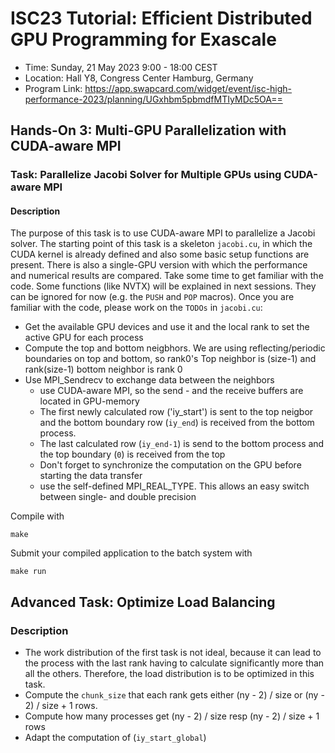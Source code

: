 # ISC23 Tutorial: Efficient Distributed GPU Programming for Exascale

-   Time: Sunday, 21 May 2023 9:00 - 18:00 CEST
-   Location: Hall Y8, Congress Center Hamburg, Germany
-   Program Link:
    https://app.swapcard.com/widget/event/isc-high-performance-2023/planning/UGxhbm5pbmdfMTIyMDc5OA==

## Hands-On 3: Multi-GPU Parallelization with CUDA-aware MPI

### Task: Parallelize Jacobi Solver for Multiple GPUs using CUDA-aware MPI

#### Description
The purpose of this task is to use CUDA-aware MPI to parallelize a Jacobi solver. The starting point of this task is a skeleton `jacobi.cu`, in which the CUDA kernel is already defined and also some basic setup functions are present.
There is also a single-GPU version with which the performance and numerical results are compared.
Take some time to get familiar with the code. Some functions (like NVTX) will be explained in next sessions. They can be ignored for now (e.g. the `PUSH` and `POP` macros).
Once you are familiar with the code, please work on the `TODOs` in `jacobi.cu`:

   - Get the available GPU devices and use it and the local rank to set the active GPU for each process 
   - Compute the top and bottom neigbhors. We are using reflecting/periodic boundaries on top and bottom, so rank0's Top neighbor is (size-1) and rank(size-1) bottom neighbor is rank 0
  - Use MPI_Sendrecv to exchange data between the neighbors
    - use CUDA-aware MPI, so the send - and the receive buffers are located in GPU-memory 
    - The first newly calculated row ('iy_start') is sent to the top neigbor and the bottom boundary row (`iy_end`) is received from the bottom process.
    - The last calculated row (`iy_end-1`) is send to the bottom process and the top boundary (`0`) is received from the top 
    - Don't forget to synchronize the computation on the GPU before starting the data transfer 
    - use the self-defined MPI_REAL_TYPE. This allows an easy switch between single- and double precision


Compile with

``` {.bash}
make
```

Submit your compiled application to the batch system with

``` {.bash}
make run
```

## Advanced Task: Optimize Load Balancing

### Description
- The work distribution of the first task is not ideal, because it can lead to the process with the last rank having to calculate significantly more than all the others. Therefore, the load distribution is to be optimized in this task.
- Compute the `chunk_size` that each rank gets either (ny - 2) / size or (ny - 2) / size + 1 rows.
- Compute how many processes get  (ny - 2) / size resp (ny - 2) / size + 1 rows
- Adapt the computation of (`iy_start_global`)
